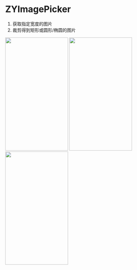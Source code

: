 # ZYImagePicker

1. 获取指定宽度的图片
2. 裁剪得到矩形或圆形/椭圆的图片

<img src="https://github.com/Yanyinghenmei/ZYImagePicker/raw/master/image1.gif?raw=true" width="200" height="360"/> <img src="https://github.com/Yanyinghenmei/ZYImagePicker/raw/master/image2.gif?raw=true" width="200" height="360"/> <img src="https://github.com/Yanyinghenmei/ZYImagePicker/raw/master/image3.gif?raw=true" width="200" height="360"/>
